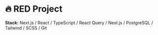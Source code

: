 # 🔥 RED Project

**Stack:** Next.js / React / TypeScript / React Query / Nest.js / PostgreSQL / Tailwind / SCSS / Git
